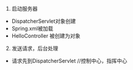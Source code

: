 1. 启动服务器
 - DispatcherServlet对象创建
 - Spring.xml被加载
 - HelloController 被创建为对象

2. 发送请求，后台处理
 * 请求先到DispatcherServlet //控制中心，指挥中心
